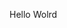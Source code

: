 Hello Wolrd










































































































































































































































































































































































































































































































































































































































































































































































































































































































































































































































































































































































































































































































































































































































































































































